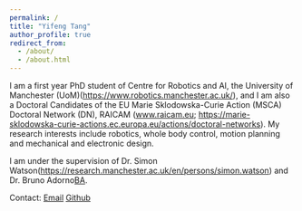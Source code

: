 ```yaml
---
permalink: /
title: "Yifeng Tang"
author_profile: true
redirect_from: 
  - /about/
  - /about.html
---
```


I am a first year PhD student of Centre for Robotics and AI, the University of Manchester (UoM)(https://www.robotics.manchester.ac.uk/), and I am also a Doctoral Candidates of the EU Marie Sklodowska-Curie Action (MSCA) Doctoral Network (DN), RAICAM (www.raicam.eu; https://marie-sklodowska-curie-actions.ec.europa.eu/actions/doctoral-networks). My research interests include robotics, whole body control, motion planning and mechanical and electronic design.

I am under the supervision of Dr. Simon Watson(https://research.manchester.ac.uk/en/persons/simon.watson) and Dr. Bruno Adorno[BA](https://personalpages.manchester.ac.uk/staff/Bruno.Adorno/default.htm). 

Contact: [Email](yifeng.tang@postgrad.manchester.ac.uk) [Github](https://github.com/Comp1exBoyan)
